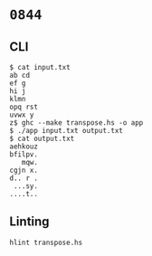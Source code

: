 # `0844`

## CLI

```console
$ cat input.txt
ab cd 
ef g
hi j
klmn 
opq rst
uvwx y
z$ ghc --make transpose.hs -o app
$ ./app input.txt output.txt
$ cat output.txt
aehkouz
bfilpv.
   mqw.
cgjn x.
d.. r .
 ...sy.
....t..
```

## Linting

```console
hlint transpose.hs
```

